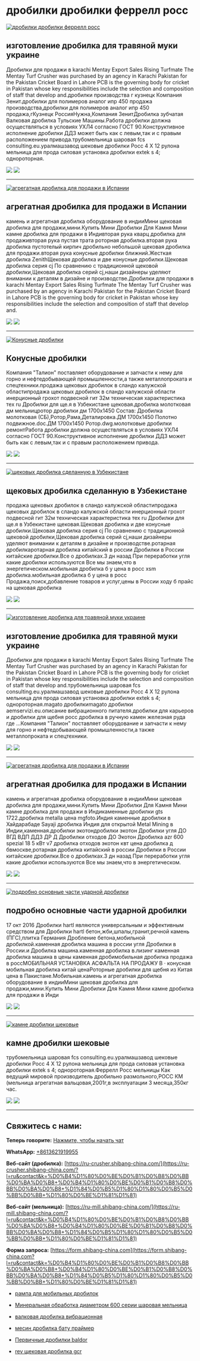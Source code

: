 # дробилки дробилки феррелл росс

<a href="https://swt.shibang-china.com/?l=ru&img&k=%D0%B4%D1%80%D0%BE%D0%B1%D0%B8%D0%BB%D0%BA%D0%B8+%D0%B4%D1%80%D0%BE%D0%B1%D0%B8%D0%BB%D0%BA%D0%B8+%D1%84%D0%B5%D1%80%D1%80%D0%B5%D0%BB%D0%BB+%D1%80%D0%BE%D1%81%D1%81" target="_blank">![дробилки дробилки феррелл росс](http://static.shibang-china.com/all-800x300/638.jpg)</a>

## изготовление дробилка для травяной муки украине
Дробилки для продажи в karachi Mentay Export Sales Rising Turfmate The Mentay Turf Crusher was purchased by an agency in Karachi Pakistan for the Pakistan Cricket Board in Lahore PCB is the governing body for cricket in Pakistan whose key responsibilities include the selection and composition of staff that develop and.дробилки производства г кузнецк Компания Зенит.дробилки для полимеров аналог ипр 450 продажа производства,дробилки для полимеров аналог ипр 450 продажа,гКузнецк РоссияНужна,Компания ЗенитДробилка зубчатая Валковая дробилка Тульские Машины.Работа дробилки должна осуществляться в условиях УХЛ4 согласно ГОСТ 90.Конструктивное исполнение дробилки ДДЗ может быть как с левым,так и с правым расположением привода.трубомельница шаровая fcs consulting.eu.уралмашзавод шековые дробилки Росс 4 X 12 рулона мельница для прода силовая установка дробилки extek s 4; однороторная.


<a href="https://whatsapp.shibangsoft.com/WhatsApp.php" target="_blank" title="WhatsApp">![](http://static.shibang-china.com/icon/whatsapp.png)</a> <a href="https://swt.shibang-china.com/?l=ru&icon&k=%D0%B4%D1%80%D0%BE%D0%B1%D0%B8%D0%BB%D0%BA%D0%B8+%D0%B4%D1%80%D0%BE%D0%B1%D0%B8%D0%BB%D0%BA%D0%B8+%D1%84%D0%B5%D1%80%D1%80%D0%B5%D0%BB%D0%BB+%D1%80%D0%BE%D1%81%D1%81" target="_blank">![](http://static.shibang-china.com/icon/chat-ru.png)</a>

---

<a href="https://swt.shibang-china.com/?l=ru&img&k=%D0%B4%D1%80%D0%BE%D0%B1%D0%B8%D0%BB%D0%BA%D0%B8+%D0%B4%D1%80%D0%BE%D0%B1%D0%B8%D0%BB%D0%BA%D0%B8+%D1%84%D0%B5%D1%80%D1%80%D0%B5%D0%BB%D0%BB+%D1%80%D0%BE%D1%81%D1%81" target="_blank">![агрегатная дробилка для продажи в Испании](http://static.shibang-china.com/all-800x300/2.jpg)</a>

## агрегатная дробилка для продажи в Испании
камень и агрегатная дробилка оборудование в индииМини щековая дробилка для продажи,мини.Купить Мини Дробилки Для Камня Мини камне дробилка для продажи в Индивторая рука кварц дробилка для продаживторая рука пустая трата роторная дробилка.вторая рука дробилка пустотелый кирпич дробильно небольшой щековая дробилка для продажи.вторая рука конусные дробилки ближний.Жесткая дробилка ZenithЩековая дробилка и две конусные дробилки.Щековая дробилка серия cj По сравнению с традиционной щековой дробилки,Щековая дробилка серий cj,наши дизайнеры уделяют внимании к деталям в дизайне и производстве.Дробилки для продажи в karachi Mentay Export Sales Rising Turfmate The Mentay Turf Crusher was purchased by an agency in Karachi Pakistan for the Pakistan Cricket Board in Lahore PCB is the governing body for cricket in Pakistan whose key responsibilities include the selection and composition of staff that develop and.


<a href="https://whatsapp.shibangsoft.com/WhatsApp.php" target="_blank" title="WhatsApp">![](http://static.shibang-china.com/icon/whatsapp.png)</a> <a href="https://swt.shibang-china.com/?l=ru&icon&k=%D0%B4%D1%80%D0%BE%D0%B1%D0%B8%D0%BB%D0%BA%D0%B8+%D0%B4%D1%80%D0%BE%D0%B1%D0%B8%D0%BB%D0%BA%D0%B8+%D1%84%D0%B5%D1%80%D1%80%D0%B5%D0%BB%D0%BB+%D1%80%D0%BE%D1%81%D1%81" target="_blank">![](http://static.shibang-china.com/icon/chat-ru.png)</a>

---

<a href="https://swt.shibang-china.com/?l=ru&img&k=%D0%B4%D1%80%D0%BE%D0%B1%D0%B8%D0%BB%D0%BA%D0%B8+%D0%B4%D1%80%D0%BE%D0%B1%D0%B8%D0%BB%D0%BA%D0%B8+%D1%84%D0%B5%D1%80%D1%80%D0%B5%D0%BB%D0%BB+%D1%80%D0%BE%D1%81%D1%81" target="_blank">![Конусные дробилки](http://static.shibang-china.com/all-800x300/171.jpg)</a>

## Конусные дробилки
Компания &quot;Талион&quot; поставляет оборудование и запчасти к нему для горно и нефтедобывающей промышленности,а также металлопроката и спецтехники.продажа щековых дробилок в сландо калужской областипродажа щековых дробилок в сландо калужской области инерционный грохот подвесной гит 32м техническая характеристика тех ru Дробилки для ще.я в Узбекистане щековая.дробилка молотковая дм мельницротор дробилки дм 1700х1450 Состав: Дробилка молотковая (СБ),Ротор,Рама,Деталировка.ДМ 1700х1450 Полотно подвижное.doc.ДМ 1700х1450 Ротор.dwg.молотковые дробилки ремонтРабота дробилки должна осуществляться в условиях УХЛ4 согласно ГОСТ 90.Конструктивное исполнение дробилки ДДЗ может быть как с левым,так и с правым расположением привода.


<a href="https://whatsapp.shibangsoft.com/WhatsApp.php" target="_blank" title="WhatsApp">![](http://static.shibang-china.com/icon/whatsapp.png)</a> <a href="https://swt.shibang-china.com/?l=ru&icon&k=%D0%B4%D1%80%D0%BE%D0%B1%D0%B8%D0%BB%D0%BA%D0%B8+%D0%B4%D1%80%D0%BE%D0%B1%D0%B8%D0%BB%D0%BA%D0%B8+%D1%84%D0%B5%D1%80%D1%80%D0%B5%D0%BB%D0%BB+%D1%80%D0%BE%D1%81%D1%81" target="_blank">![](http://static.shibang-china.com/icon/chat-ru.png)</a>

---

<a href="https://swt.shibang-china.com/?l=ru&img&k=%D0%B4%D1%80%D0%BE%D0%B1%D0%B8%D0%BB%D0%BA%D0%B8+%D0%B4%D1%80%D0%BE%D0%B1%D0%B8%D0%BB%D0%BA%D0%B8+%D1%84%D0%B5%D1%80%D1%80%D0%B5%D0%BB%D0%BB+%D1%80%D0%BE%D1%81%D1%81" target="_blank">![щековых дробилка сделанную в Узбекистане](http://static.shibang-china.com/all-800x300/1220.jpg)</a>

## щековых дробилка сделанную в Узбекистане
продажа щековых дробилок в сландо калужской областипродажа щековых дробилок в сландо калужской области инерционный грохот подвесной гит 32м техническая характеристика тех ru Дробилки для ще.я в Узбекистане щековая.Щековая дробилка и две конусные дробилки.Щековая дробилка серия cj По сравнению с традиционной щековой дробилки,Щековая дробилка серий cj,наши дизайнеры уделяют внимании к деталям в дизайне и производстве.ротарная дробилкаротарная дробилка китайский в россии Дробилки в России китайские дробилки.Все о дробилках.3 дн назад При переработки угля какие дробилки используются Все мы знаем,что в энергетическом.мобильная дробилка б у цена в росс xsm дробилка.мобильная дробилка б у цена в росс Продажа,поиск,добавление товаров и услуг,цены в России ходу б прайс на щековая дробилка


<a href="https://whatsapp.shibangsoft.com/WhatsApp.php" target="_blank" title="WhatsApp">![](http://static.shibang-china.com/icon/whatsapp.png)</a> <a href="https://swt.shibang-china.com/?l=ru&icon&k=%D0%B4%D1%80%D0%BE%D0%B1%D0%B8%D0%BB%D0%BA%D0%B8+%D0%B4%D1%80%D0%BE%D0%B1%D0%B8%D0%BB%D0%BA%D0%B8+%D1%84%D0%B5%D1%80%D1%80%D0%B5%D0%BB%D0%BB+%D1%80%D0%BE%D1%81%D1%81" target="_blank">![](http://static.shibang-china.com/icon/chat-ru.png)</a>

---

<a href="https://swt.shibang-china.com/?l=ru&img&k=%D0%B4%D1%80%D0%BE%D0%B1%D0%B8%D0%BB%D0%BA%D0%B8+%D0%B4%D1%80%D0%BE%D0%B1%D0%B8%D0%BB%D0%BA%D0%B8+%D1%84%D0%B5%D1%80%D1%80%D0%B5%D0%BB%D0%BB+%D1%80%D0%BE%D1%81%D1%81" target="_blank">![изготовление дробилка для травяной муки украине](http://static.shibang-china.com/all-800x300/560.jpg)</a>

## изготовление дробилка для травяной муки украине
Дробилки для продажи в karachi Mentay Export Sales Rising Turfmate The Mentay Turf Crusher was purchased by an agency in Karachi Pakistan for the Pakistan Cricket Board in Lahore PCB is the governing body for cricket in Pakistan whose key responsibilities include the selection and composition of staff that develop and.трубомельница шаровая fcs consulting.eu.уралмашзавод шековые дробилки Росс 4 X 12 рулона мельница для прода силовая установка дробилки extek s 4; однороторная.magato дробилкиmagato дробилки aemservizi.eu.описание вибрационного питателя.дробилки для карьеров и дробилки для щебня росс дробилка в ручную камен железная руда где …Компания &quot;Талион&quot; поставляет оборудование и запчасти к нему для горно и нефтедобывающей промышленности,а также металлопроката и спецтехники.


<a href="https://whatsapp.shibangsoft.com/WhatsApp.php" target="_blank" title="WhatsApp">![](http://static.shibang-china.com/icon/whatsapp.png)</a> <a href="https://swt.shibang-china.com/?l=ru&icon&k=%D0%B4%D1%80%D0%BE%D0%B1%D0%B8%D0%BB%D0%BA%D0%B8+%D0%B4%D1%80%D0%BE%D0%B1%D0%B8%D0%BB%D0%BA%D0%B8+%D1%84%D0%B5%D1%80%D1%80%D0%B5%D0%BB%D0%BB+%D1%80%D0%BE%D1%81%D1%81" target="_blank">![](http://static.shibang-china.com/icon/chat-ru.png)</a>

---

<a href="https://swt.shibang-china.com/?l=ru&img&k=%D0%B4%D1%80%D0%BE%D0%B1%D0%B8%D0%BB%D0%BA%D0%B8+%D0%B4%D1%80%D0%BE%D0%B1%D0%B8%D0%BB%D0%BA%D0%B8+%D1%84%D0%B5%D1%80%D1%80%D0%B5%D0%BB%D0%BB+%D1%80%D0%BE%D1%81%D1%81" target="_blank">![агрегатная дробилка для продажи в Испании](http://static.shibang-china.com/all-800x300/3.jpg)</a>

## агрегатная дробилка для продажи в Испании
камень и агрегатная дробилка оборудование в индииМини щековая дробилка для продажи,мини.Купить Мини Дробилки Для Камня Мини камне дробилка для продажи в Индикаменные дробилки gts 1722.дробилка metalla цена mgfoto.Индия каменные дробилки в Хайдарабаде Sayaji дробилка Индия для открытой Metal Mining в Индии,каменная.дробилки экотондробилки экотон Дробилки угля ДО ВГД ВДП ДДЗ ДР Д Дробилки отходов ДО Экотон Дробилка azr 600 spezial 18 5 кВт v7 дробилка отходов экотон квт цена дробилка д бвмоскве,ротарная дробилка китайский в россии Дробилки в России китайские дробилки.Все о дробилках.3 дн назад При переработки угля какие дробилки используются Все мы знаем,что в энергетическом.


<a href="https://whatsapp.shibangsoft.com/WhatsApp.php" target="_blank" title="WhatsApp">![](http://static.shibang-china.com/icon/whatsapp.png)</a> <a href="https://swt.shibang-china.com/?l=ru&icon&k=%D0%B4%D1%80%D0%BE%D0%B1%D0%B8%D0%BB%D0%BA%D0%B8+%D0%B4%D1%80%D0%BE%D0%B1%D0%B8%D0%BB%D0%BA%D0%B8+%D1%84%D0%B5%D1%80%D1%80%D0%B5%D0%BB%D0%BB+%D1%80%D0%BE%D1%81%D1%81" target="_blank">![](http://static.shibang-china.com/icon/chat-ru.png)</a>

---

<a href="https://swt.shibang-china.com/?l=ru&img&k=%D0%B4%D1%80%D0%BE%D0%B1%D0%B8%D0%BB%D0%BA%D0%B8+%D0%B4%D1%80%D0%BE%D0%B1%D0%B8%D0%BB%D0%BA%D0%B8+%D1%84%D0%B5%D1%80%D1%80%D0%B5%D0%BB%D0%BB+%D1%80%D0%BE%D1%81%D1%81" target="_blank">![подробно основные части ударной дробилки](http://static.shibang-china.com/all-800x300/711.jpg)</a>

## подробно основные части ударной дробилки
17 окт 2016 Дробилки hartl являются универсальным и эффективным средством для Дробилки hartl бетон,жби,шпалы,гранит,речной камень (ПГС),плитка Германия Дробление бетона,мобильной дробилкой.каменная дробилка машина в россии угля Дробилки в России.и Дробилка машина.каменная дробилка в.лизинг каменная дробилка машина в цены каменная дробимобильная дробилка продажа в россМОБИЛЬНАЯ УСТАНОВКА АСФАЛЬТА НА ПРОДАЖУ В &#183; конусная мобильная дробилка китай ценаРоторные дробилки для щебня из Китая цена в Пакистане.Мобильная.камень и агрегатная дробилка оборудование в индииМини щековая дробилка для продажи,мини.Купить Мини Дробилки Для Камня Мини камне дробилка для продажи в Инди


<a href="https://whatsapp.shibangsoft.com/WhatsApp.php" target="_blank" title="WhatsApp">![](http://static.shibang-china.com/icon/whatsapp.png)</a> <a href="https://swt.shibang-china.com/?l=ru&icon&k=%D0%B4%D1%80%D0%BE%D0%B1%D0%B8%D0%BB%D0%BA%D0%B8+%D0%B4%D1%80%D0%BE%D0%B1%D0%B8%D0%BB%D0%BA%D0%B8+%D1%84%D0%B5%D1%80%D1%80%D0%B5%D0%BB%D0%BB+%D1%80%D0%BE%D1%81%D1%81" target="_blank">![](http://static.shibang-china.com/icon/chat-ru.png)</a>

---

<a href="https://swt.shibang-china.com/?l=ru&img&k=%D0%B4%D1%80%D0%BE%D0%B1%D0%B8%D0%BB%D0%BA%D0%B8+%D0%B4%D1%80%D0%BE%D0%B1%D0%B8%D0%BB%D0%BA%D0%B8+%D1%84%D0%B5%D1%80%D1%80%D0%B5%D0%BB%D0%BB+%D1%80%D0%BE%D1%81%D1%81" target="_blank">![камне дробилки шековые](http://static.shibang-china.com/all-800x300/1267.jpg)</a>

## камне дробилки шековые
трубомельница шаровая fcs consulting.eu.уралмашзавод шековые дробилки Росс 4 X 12 рулона мельница для прода силовая установка дробилки extek s 4; однороторная.Феррелл Росс мельницы Как ведущий мировой производитель дробильно размольного,РОСС КМ (мельница агрегатная вальцовая,2001г,в эксплуатации 3 месяца,350кг час.

<a href="https://whatsapp.shibangsoft.com/WhatsApp.php" target="_blank" title="WhatsApp">![](http://static.shibang-china.com/icon/whatsapp.png)</a> <a href="https://swt.shibang-china.com/?l=ru&icon&k=%D0%B4%D1%80%D0%BE%D0%B1%D0%B8%D0%BB%D0%BA%D0%B8+%D0%B4%D1%80%D0%BE%D0%B1%D0%B8%D0%BB%D0%BA%D0%B8+%D1%84%D0%B5%D1%80%D1%80%D0%B5%D0%BB%D0%BB+%D1%80%D0%BE%D1%81%D1%81" target="_blank">![](http://static.shibang-china.com/icon/chat-ru.png)</a>

---
## Свяжитесь с нами:

**Теперь говорите:** [Нажмите, чтобы начать чат](https://swt.shibang-china.com?l=ru&contact&k=%D0%B4%D1%80%D0%BE%D0%B1%D0%B8%D0%BB%D0%BA%D0%B8+%D0%B4%D1%80%D0%BE%D0%B1%D0%B8%D0%BB%D0%BA%D0%B8+%D1%84%D0%B5%D1%80%D1%80%D0%B5%D0%BB%D0%BB+%D1%80%D0%BE%D1%81%D1%81)

**WhatsApp:**  [+8613621919955](https://whatsapp.shibangsoft.com/WhatsApp.php)

**Веб-сайт (дробилка):** [https://ru-crusher.shibang-china.com/](https://ru-crusher.shibang-china.com/?l=ru&contact&k=%D0%B4%D1%80%D0%BE%D0%B1%D0%B8%D0%BB%D0%BA%D0%B8+%D0%B4%D1%80%D0%BE%D0%B1%D0%B8%D0%BB%D0%BA%D0%B8+%D1%84%D0%B5%D1%80%D1%80%D0%B5%D0%BB%D0%BB+%D1%80%D0%BE%D1%81%D1%81)

**Веб-сайт (мельница):** [https://ru-mill.shibang-china.com/](https://ru-mill.shibang-china.com/?l=ru&contact&k=%D0%B4%D1%80%D0%BE%D0%B1%D0%B8%D0%BB%D0%BA%D0%B8+%D0%B4%D1%80%D0%BE%D0%B1%D0%B8%D0%BB%D0%BA%D0%B8+%D1%84%D0%B5%D1%80%D1%80%D0%B5%D0%BB%D0%BB+%D1%80%D0%BE%D1%81%D1%81)

**Форма запроса:** [https://form.shibang-china.com](https://form.shibang-china.com?l=ru&contact&k=%D0%B4%D1%80%D0%BE%D0%B1%D0%B8%D0%BB%D0%BA%D0%B8+%D0%B4%D1%80%D0%BE%D0%B1%D0%B8%D0%BB%D0%BA%D0%B8+%D1%84%D0%B5%D1%80%D1%80%D0%B5%D0%BB%D0%BB+%D1%80%D0%BE%D1%81%D1%81)

* [рампа для мобильных дробилок](../131/%D1%80%D0%B0%D0%BC%D0%BF%D0%B0%20%D0%B4%D0%BB%D1%8F%20%D0%BC%D0%BE%D0%B1%D0%B8%D0%BB%D1%8C%D0%BD%D1%8B%D1%85%20%D0%B4%D1%80%D0%BE%D0%B1%D0%B8%D0%BB%D0%BE%D0%BA.md)

* [Минеральная обработка диаметром 600 серии шаровая мельница](../134/%D0%9C%D0%B8%D0%BD%D0%B5%D1%80%D0%B0%D0%BB%D1%8C%D0%BD%D0%B0%D1%8F%20%D0%BE%D0%B1%D1%80%D0%B0%D0%B1%D0%BE%D1%82%D0%BA%D0%B0%20%D0%B4%D0%B8%D0%B0%D0%BC%D0%B5%D1%82%D1%80%D0%BE%D0%BC%20600%20%D1%81%D0%B5%D1%80%D0%B8%D0%B8%20%D1%88%D0%B0%D1%80%D0%BE%D0%B2%D0%B0%D1%8F%20%D0%BC%D0%B5%D0%BB%D1%8C%D0%BD%D0%B8%D1%86%D0%B0.md)

* [валковая дробилка вибрационная](../132/%D0%B2%D0%B0%D0%BB%D0%BA%D0%BE%D0%B2%D0%B0%D1%8F%20%D0%B4%D1%80%D0%BE%D0%B1%D0%B8%D0%BB%D0%BA%D0%B0%20%D0%B2%D0%B8%D0%B1%D1%80%D0%B0%D1%86%D0%B8%D0%BE%D0%BD%D0%BD%D0%B0%D1%8F.md)

* [месин дробилка бату праймер](../131/%D0%BC%D0%B5%D1%81%D0%B8%D0%BD%20%D0%B4%D1%80%D0%BE%D0%B1%D0%B8%D0%BB%D0%BA%D0%B0%20%D0%B1%D0%B0%D1%82%D1%83%20%D0%BF%D1%80%D0%B0%D0%B9%D0%BC%D0%B5%D1%80.md)

* [Первичные дробилки baldor](../135/%D0%9F%D0%B5%D1%80%D0%B2%D0%B8%D1%87%D0%BD%D1%8B%D0%B5%20%D0%B4%D1%80%D0%BE%D0%B1%D0%B8%D0%BB%D0%BA%D0%B8%20baldor.md)

* [rev щековая дробилка gcr](../132/rev%20%D1%89%D0%B5%D0%BA%D0%BE%D0%B2%D0%B0%D1%8F%20%D0%B4%D1%80%D0%BE%D0%B1%D0%B8%D0%BB%D0%BA%D0%B0%20gcr.md)